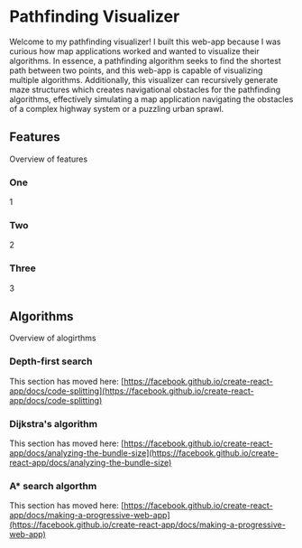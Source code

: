 # Pathfinding Visualizer

Welcome to my pathfinding visualizer! I built this web-app because I was curious how map applications worked and wanted to visualize their algorithms. In essence, a pathfinding algorithm seeks to find the shortest path between two points, and this web-app is capable of visualizing multiple algorithms. Additionally, this visualizer can recursively generate maze structures which creates navigational obstacles for the pathfinding algorithms, effectively simulating a map application navigating the obstacles of a complex highway system or a puzzling urban sprawl.

## Features

Overview of features

### One

1

### Two

2

### Three

3

## Algorithms

Overview of alogirthms

### Depth-first search

This section has moved here: [https://facebook.github.io/create-react-app/docs/code-splitting](https://facebook.github.io/create-react-app/docs/code-splitting)

### Dijkstra's algorithm

This section has moved here: [https://facebook.github.io/create-react-app/docs/analyzing-the-bundle-size](https://facebook.github.io/create-react-app/docs/analyzing-the-bundle-size)

### A* search algorthm

This section has moved here: [https://facebook.github.io/create-react-app/docs/making-a-progressive-web-app](https://facebook.github.io/create-react-app/docs/making-a-progressive-web-app)
